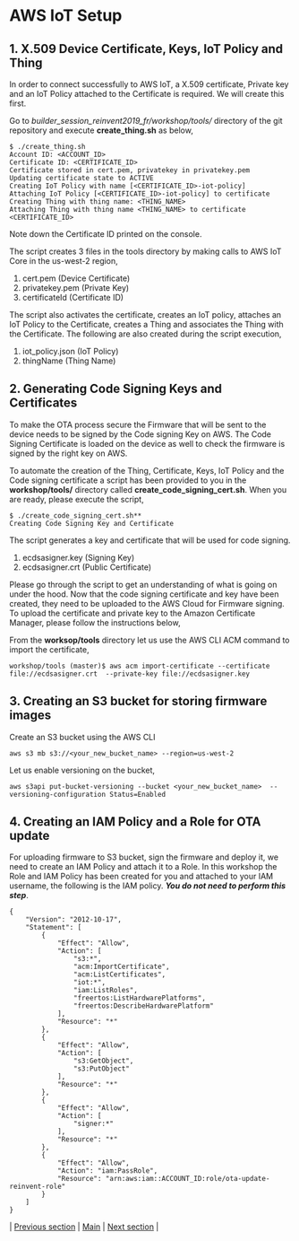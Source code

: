 # AWS IoT Setup

## 1. X.509 Device Certificate, Keys, IoT Policy and Thing

In order to connect successfully to AWS IoT, a X.509 certificate, Private key and an IoT Policy attached to the Certificate is required. We will create this first.

Go to _builder_session_reinvent2019_fr/workshop/tools/_ directory of the git repository and execute **create_thing.sh** as below,

```
$ ./create_thing.sh
Account ID: <ACCOUNT_ID>
Certificate ID: <CERTIFICATE_ID>
Certificate stored in cert.pem, privatekey in privatekey.pem
Updating certificate state to ACTIVE
Creating IoT Policy with name [<CERTIFICATE_ID>-iot-policy]
Attaching IoT Policy [<CERTIFICATE_ID>-iot-policy] to certificate
Creating Thing with thing name: <THING_NAME>
Attaching Thing with thing name <THING_NAME> to certificate <CERTIFICATE_ID>
```

Note down the Certificate ID printed on the console.

The script creates 3 files in the tools directory by making calls to AWS IoT Core in the us-west-2 region,

1. cert.pem (Device Certificate)
2. privatekey.pem (Private Key)
3. certificateId (Certificate ID)

The script also activates the certificate, creates an IoT policy, attaches an IoT Policy to the Certificate, creates a Thing and associates the Thing with the Certificate. The following are also created during the script execution,

1. iot_policy.json (IoT Policy)
2. thingName (Thing Name)

## 2. Generating Code Signing Keys and Certificates
To make the OTA process secure the Firmware that will be sent to the device needs to be signed by the Code signing Key on AWS. The Code Signing Certificate is loaded on the device as well to check the firmware is signed by the right key on AWS.

To automate the creation of the Thing, Certificate, Keys, IoT Policy and the Code signing certificate a script has been provided to you in the **workshop/tools/** directory called **create_code_signing_cert.sh**. When you are ready, please execute the script,

```
$ ./create_code_signing_cert.sh**
Creating Code Signing Key and Certificate
```

The script generates a key and certificate that will be used for code signing.

1. ecdsasigner.key (Signing Key)
2. ecdsasigner.crt (Public Certificate)

Please go through the script to get an understanding of what is going on under the hood. Now that the code signing certificate and key have been created, they need to be uploaded to the AWS Cloud for Firmware signing. To upload the certificate and private key to the Amazon Certificate Manager, please follow the instructions below,

From the **worksop/tools** directory let us use the AWS CLI ACM command to import the certificate,

```
workshop/tools (master)$ aws acm import-certificate --certificate file://ecdsasigner.crt  --private-key file://ecdsasigner.key
```

## 3. Creating an S3 bucket for storing firmware images

Create an S3 bucket using the AWS CLI

```
aws s3 mb s3://<your_new_bucket_name> --region=us-west-2
```

Let us enable versioning on the bucket,

```
aws s3api put-bucket-versioning --bucket <your_new_bucket_name>  --versioning-configuration Status=Enabled
```

## 4. Creating an IAM Policy and a Role for OTA update

For uploading firmware to S3 bucket, sign the firmware and deploy it, we need to create an IAM Policy and attach it to a Role. In this workshop the Role and IAM Policy has been created for you and attached to your IAM username, the following is the IAM policy. ***You do not need to perform this step***.

```
{
    "Version": "2012-10-17",
    "Statement": [
        {
            "Effect": "Allow",
            "Action": [
                "s3:*",
                "acm:ImportCertificate",
                "acm:ListCertificates",
                "iot:*",
                "iam:ListRoles",
                "freertos:ListHardwarePlatforms",
                "freertos:DescribeHardwarePlatform"
            ],
            "Resource": "*"
        },
        {
            "Effect": "Allow",
            "Action": [
                "s3:GetObject",
                "s3:PutObject"
            ],
            "Resource": "*"
        },
        {
            "Effect": "Allow",
            "Action": [
                "signer:*"
            ],
            "Resource": "*"
        },
        {
            "Effect": "Allow",
            "Action": "iam:PassRole",
            "Resource": "arn:aws:iam::ACCOUNT_ID:role/ota-update-reinvent-role"
        }
    ]
}
```

| [Previous section](./01_CLOUD_INIT.md) | [Main](../README.md) | [Next section](./03_FIRMWARE_AND_PARTITION_BUILD.md) |
